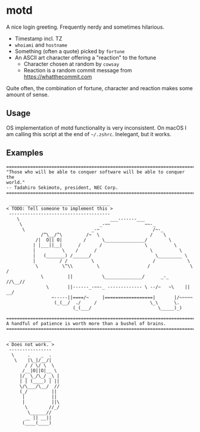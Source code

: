 # motd

A nice login greeting. Frequently nerdy and sometimes hilarious.

- Timestamp incl. TZ
- `whoiami` and `hostname`
- Something (often a quote) picked by `fortune`
- An ASCII art character offering a "reaction" to the fortune
  - Character chosen at random by `cowsay`
  - Reaction is a random commit message from https://whatthecommit.com

Quite often, the combination of fortune, character and reaction makes some amount of sense.

## Usage

OS implementation of motd functionality is very inconsistent. On macOS I am calling this script at the end of `~/.zshrc`. Inelegant, but it works.

## Examples

```
===============================================================================
"Those who will be able to conquer software will be able to conquer the
world."
-- Tadahiro Sekimoto, president, NEC Corp.
===============================================================================

 ______________________________________
< TODO: Tell someone to implement this >
 --------------------------------------
    \                                  ___-------___
     \                             _-~~             ~~-_
      \                         _-~                    /~-_
             /^\__/^\         /~  \                   /    \
           /|  O|| O|        /      \_______________/        \
          | |___||__|      /       /                \          \
          |          \    /      /                    \          \
          |   (_______) /______/                        \_________ \
          |         / /         \                      /            \
           \         \^\\         \                  /               \     /
             \         ||           \______________/      _-_       //\__//
               \       ||------_-~~-_ ------------- \ --/~   ~\    || __/
                 ~-----||====/~     |==================|       |/~~~~~
                  (_(__/  ./     /                    \_\      \.
                         (_(___/                         \_____)_)
```

```
===============================================================================
A handful of patience is worth more than a bushel of brains.
===============================================================================

 ________________
< Does not work. >
 ----------------
  \     .    _  .
   \    |\_|/__/|
       / / \/ \  \
      /__|O||O|__ \
     |/_ \_/\_/ _\ |
     | | (____) | ||
     \/\___/\__/  //
     (_/         ||
      |          ||
      |          ||\
       \        //_/
        \______//
       __ || __||
      (____(____)
```
